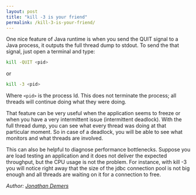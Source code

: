 ```yaml
---
layout: post
title: "kill -3 is your friend"
permalink: /kill-3-is-your-friend/
---
```


One nice feature of Java runtime is when you send the QUIT signal to a Java process, it outputs the full thread dump to stdout. To send the that signal, just open a terminal and type:

```bash
kill -QUIT <pid>
```

or

```bash
kill -3 <pid>
```

Where `<pid>` is the process Id. This does not terminate the process; all threads will continue doing what they were doing.

That feature can be very useful when the application seems to freeze or when you have a very intermittent issue (intermittent deadlock). With the full thread dump, you can see what every thread was doing at that particular moment. So in case of a deadlock, you will be able to see what monitors and what threads are involved.

This can also be helpful to diagnose performance bottlenecks. Suppose you are load testing an application and it does not deliver the expected throughput, but the CPU usage is not the problem. For instance, with kill -3 you will notice right away that the size of the jdbc connection pool is not big enough and all threads are waiting on it for a connection to free.

*Author: [Jonathan Demers](https://www.linkedin.com/in/jonathan-demers-ing "Jonathan Demers")*
